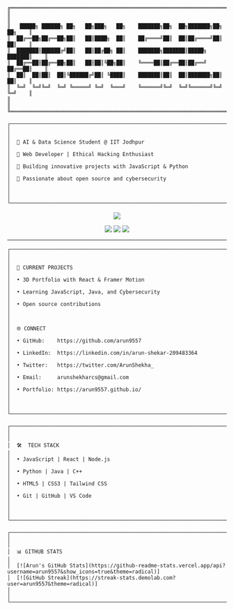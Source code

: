 ﻿```
╔══════════════════════════════════════════════════════════════════════════════╗
║                                                                              ║
║   █████╗ ██████╗ ██╗   ██╗███╗   ██╗    ███████╗██╗  ██╗███████╗██╗  ██╗    ║
║  ██╔══██╗██╔══██╗██║   ██║████╗  ██║    ██╔════╝██║  ██║██╔════╝██║  ██║    ║
║  ███████║██████╔╝██║   ██║██╔██╗ ██║    ███████╗███████║█████╗  ███████║    ║
║  ██╔══██║██╔══██╗██║   ██║██║╚██╗██║    ╚════██║██╔══██║██╔══╝  ██╔══██║    ║
║  ██║  ██║██║  ██║╚██████╔╝██║ ╚████║    ███████║██║  ██║███████╗██║  ██║    ║
║  ╚═╝  ╚═╝╚═╝  ╚═╝ ╚═════╝ ╚═╝  ╚═══╝    ╚══════╝╚═╝  ╚═╝╚══════╝╚═╝  ╚═╝    ║
║                                                                              ║
╚══════════════════════════════════════════════════════════════════════════════╝
```

```
┌──────────────────────────────────────────────────────────────────────────────┐
│                                                                              │
│  🔹 AI & Data Science Student @ IIT Jodhpur                                  │
│  🔹 Web Developer | Ethical Hacking Enthusiast                               │
│  🔹 Building innovative projects with JavaScript & Python                    │
│  🔹 Passionate about open source and cybersecurity                           │
│                                                                              │
└──────────────────────────────────────────────────────────────────────────────┘
```

<p align="center">
  <img src="https://1.bp.blogspot.com/-lKJKpqe85y4/XVVYr9-WHRI/AAAAAAAAB9M/-h245-Fg-nYbZqvO0RV0tlfhxQ8sqvEawCLcBGAs/s1600/Sampler.gif">
</p>

<p align="center">
  <a href="https://twitter.com/ArunShekha_"><img src="https://img.shields.io/twitter/follow/ArunShekha_?color=0ff00&label=@ArunShekha_&logo=twitter&logoColor=00ff00&style=for-the-badge"></a>
  <a href="https://github.com/sponsors/arun9557"><img src="https://img.shields.io/github/sponsors/arun9557?color=00ff00&logoColor=00ff00&logo=github&style=for-the-badge"></a>
  <a href="https://github.com/arun9557"><img src="https://img.shields.io/github/followers/arun9557?color=00ff00&logoColor=00ff00&logo=github&style=for-the-badge"></a>
</p>

---

```
┌──────────────────────────────────────────────────────────────────────────────┐
│                                                                              │
│  🚀 CURRENT PROJECTS                                                         │
│  • 3D Portfolio with React & Framer Motion                                   │
│  • Learning JavaScript, Java, and Cybersecurity                             │
│  • Open source contributions                                                │
│                                                                              │
│  🌐 CONNECT                                                                  │
│  • GitHub:    https://github.com/arun9557                                    │
│  • LinkedIn:  https://linkedin.com/in/arun-shekar-209483364                  │
│  • Twitter:   https://twitter.com/ArunShekha_                                │
│  • Email:     arunshekharcs@gmail.com                                        │
│  • Portfolio: https://arun9557.github.io/                                    │
│                                                                              │
└──────────────────────────────────────────────────────────────────────────────┘
```

```
┌──────────────────────────────────────────────────────────────────────────────┐
│                                                                              │
│  🛠️  TECH STACK                                                             │
│  • JavaScript | React | Node.js                                              │
│  • Python | Java | C++                                                       │
│  • HTML5 | CSS3 | Tailwind CSS                                               │
│  • Git | GitHub | VS Code                                                    │
│                                                                              │
└──────────────────────────────────────────────────────────────────────────────┘
```

```
┌──────────────────────────────────────────────────────────────────────────────┐
│                                                                              │
│  📊 GITHUB STATS                                                             │
│  [![Arun's GitHub Stats](https://github-readme-stats.vercel.app/api?username=arun9557&show_icons=true&theme=radical)]
│  [![GitHub Streak](https://streak-stats.demolab.com?user=arun9557&theme=radical)]
│                                                                              │
└──────────────────────────────────────────────────────────────────────────────┘
```
